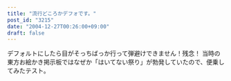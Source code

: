 ```yaml
---
title: "流行どころかデフォです。"
post_id: "3215"
date: "2004-12-27T00:26:00+09:00"
draft: false
---
```



デフォルトにしたら目がそっちばっか行って弾避けできません！残念！ 当時の東方お絵かき掲示板ではなぜか「はいてない祭り」が勃発していたので、便乗してみたテスト。
